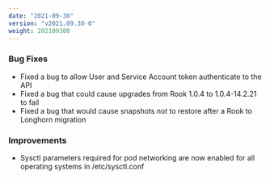 ```yaml
---
date: "2021-09-30"
version: "v2021.09.30-0"
weight: 202109300
---
```


### <span class="label label-orange">Bug Fixes</span>
- Fixed a bug to allow User and Service Account token authenticate to the API
- Fixed a bug that could cause upgrades from Rook 1.0.4 to 1.0.4-14.2.21 to fail
- Fixed a bug that would cause snapshots not to restore after a Rook to Longhorn migration

### <span class="label label-blue">Improvements</span>
- Sysctl parameters required for pod networking are now enabled for all operating systems in /etc/sysctl.conf
